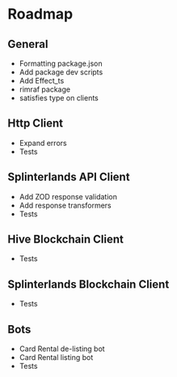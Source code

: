 # Roadmap

## General

- Formatting package.json
- Add package dev scripts
- Add Effect_ts
- rimraf package
- satisfies type on clients

## Http Client

- Expand errors
- Tests

## Splinterlands API Client

- Add ZOD response validation
- Add response transformers
- Tests

## Hive Blockchain Client

- Tests

## Splinterlands Blockchain Client

- Tests

## Bots

- Card Rental de-listing bot
- Card Rental listing bot
- Tests
